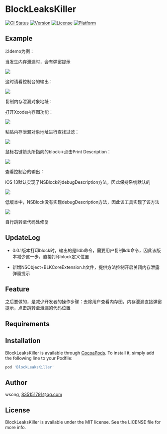 # BlockLeaksKiller

[![CI Status](https://img.shields.io/travis/wsong/BlockLeaksKiller.svg?style=flat)](https://travis-ci.org/wsong/BlockLeaksKiller)
[![Version](https://img.shields.io/cocoapods/v/BlockLeaksKiller.svg?style=flat)](https://cocoapods.org/pods/BlockLeaksKiller)
[![License](https://img.shields.io/cocoapods/l/BlockLeaksKiller.svg?style=flat)](https://cocoapods.org/pods/BlockLeaksKiller)
[![Platform](https://img.shields.io/cocoapods/p/BlockLeaksKiller.svg?style=flat)](https://cocoapods.org/pods/BlockLeaksKiller)

## Example

以demo为例：

当发生内存泄漏时，会有弹窗提示

![](https://tva1.sinaimg.cn/large/006tNbRwly1g9keyfk49cj3090056gtn.jpg)

这时请看控制台的输出：

![](https://ws1.sinaimg.cn/large/006tNc79gy1fvp3huyhznj30oq03ot9j.jpg)

复制内存泄漏对象地址：

打开Xcode内存图功能：

![](https://ws1.sinaimg.cn/large/006tNc79gy1fvp3jqr2utj309o0140ss.jpg)

粘贴内存泄漏对象地址进行查找过滤：

![](https://ws1.sinaimg.cn/large/006tNc79gy1fvp3l1iqi4j307i066weu.jpg)

鼠标右键箭头所指向的block->点击Print Description：

![](https://ws2.sinaimg.cn/large/006tNc79gy1fvp3mn7m38j30fh0atmxw.jpg)

查看控制台的输出：

iOS 13默认实现了NSBlock的debugDescription方法，因此保持系统默认的

![](https://tva1.sinaimg.cn/large/006tNbRwly1g9kf1gcrzjj30vn06517e.jpg)

低版本中，NSBlock没有实现debugDescription方法，因此该工具实现了该方法

![](https://tva1.sinaimg.cn/large/006tNbRwly1g9kf5dh63fj31j603g0tz.jpg)

自行跳转至代码处修复

## UpdateLog

- 0.0.1版本打印block时，输出的是lldb命令，需要用户复制lldb命令，因此该版本减少这一步，直接打印block定义位置

- 新增NSObject+BLKCoreExtension.h文件，提供方法控制开启关闭内存泄露弹窗提示

## Feature

之后要做的，是减少开发者的操作步骤：去除用户查看内存图，内存泄漏直接弹窗提示，点击跳转至泄漏的代码位置

## Requirements

## Installation

BlockLeaksKiller is available through [CocoaPods](https://cocoapods.org). To install
it, simply add the following line to your Podfile:

```ruby
pod 'BlockLeaksKiller'
```

## Author

wsong, 835151791@qq.com

## License

BlockLeaksKiller is available under the MIT license. See the LICENSE file for more info.
